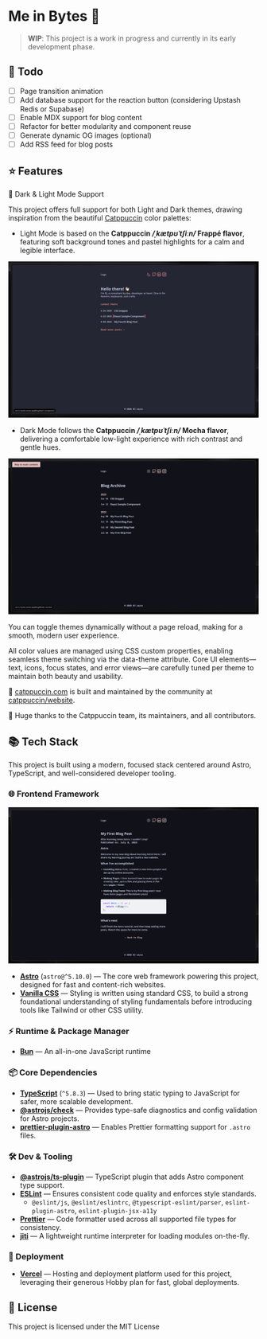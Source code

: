 # Me in Bytes 🚀

> **WIP**: This project is a work in progress and currently in its early development phase.

## 🚧 Todo

- [ ] Page transition animation
- [ ] Add database support for the reaction button (considering Upstash Redis or Supabase)
- [ ] Enable MDX support for blog content
- [ ] Refactor for better modularity and component reuse
- [ ] Generate dynamic OG images (optional)
- [ ] Add RSS feed for blog posts

## ⭐ Features

🔆 Dark & Light Mode Support

This project offers full support for both Light and Dark themes, drawing inspiration from the beautiful [Catppuccin](https://catppuccin.com/) color palettes:

- Light Mode is based on the **Catppuccin _/ˌkætpʊˈtʃiːn/_ Frappé flavor**, featuring soft background tones and pastel highlights for a calm and legible interface.

![homepage-light-mode](./images/homepage-light-mode.webp)

- Dark Mode follows the **Catppuccin _/ˌkætpʊˈtʃiːn/_ Mocha flavor**, delivering a comfortable low-light experience with rich contrast and gentle hues.

![blogpage-dark-mode](./images/blogpage-dark-mode.webp)

You can toggle themes dynamically without a page reload, making for a smooth, modern user experience.

All color values are managed using CSS custom properties, enabling seamless theme switching via the data-theme attribute. Core UI elements—text, icons, focus states, and error views—are carefully tuned per theme to maintain both beauty and usability.

🎨 [catppuccin.com](https://catppuccin.com/) is built and maintained by the community at [catppuccin/website](https://catppuccin.com/).

💌 Huge thanks to the Catppuccin team, its maintainers, and all contributors.

## 📚 Tech Stack

This project is built using a modern, focused stack centered around Astro, TypeScript, and well-considered developer tooling.

### 🌐 Frontend Framework

![sample-post](./images/sample-post.webp)

- **[Astro](https://astro.build/)** (`astro@^5.10.0`) — The core web framework powering this project, designed for fast and content-rich websites.
- **[Vanilla CSS](https://developer.mozilla.org/en-US/docs/Web/CSS)** — Styling is written using standard CSS, to build a strong foundational understanding of styling fundamentals before introducing tools like Tailwind or other CSS utility.

### ⚡ Runtime & Package Manager

- **[Bun](https://bun.sh/)** — An all-in-one JavaScript runtime

### 📦 Core Dependencies

- **[TypeScript](https://www.typescriptlang.org/)** (`^5.8.3`) — Used to bring static typing to JavaScript for safer, more scalable development.
- **[@astrojs/check](https://github.com/withastro/astro/tree/main/packages/integrations/check)** — Provides type-safe diagnostics and config validation for Astro projects.
- **[prettier-plugin-astro](https://github.com/withastro/prettier-plugin-astro)** — Enables Prettier formatting support for `.astro` files.

### 🛠️ Dev & Tooling

- **[@astrojs/ts-plugin](https://github.com/withastro/astro/tree/main/packages/integrations/ts-plugin)** — TypeScript plugin that adds Astro component type support.
- **[ESLint](https://eslint.org/)** — Ensures consistent code quality and enforces style standards.
  - `@eslint/js`, `@eslint/eslintrc`, `@typescript-eslint/parser`, `eslint-plugin-astro`, `eslint-plugin-jsx-a11y`
- **[Prettier](https://prettier.io/)** — Code formatter used across all supported file types for consistency.
- **[jiti](https://github.com/unjs/jiti)** — A lightweight runtime interpreter for loading modules on-the-fly.

### 🚀 Deployment

- **[Vercel](https://vercel.com/)** — Hosting and deployment platform used for this project, leveraging their generous Hobby plan for fast, global deployments.

## 🪪 License

This project is licensed under the MIT License
